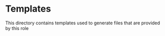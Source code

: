# Templates

This directory contains templates used to generate files that are provided by this role